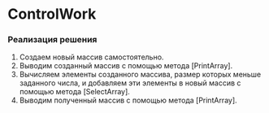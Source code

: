 # ControlWork

### **Реализация решения**
1. Создаем новый массив самостоятельно. 
2. Выводим созданный массив с помощью метода [PrintArray].
3. Вычисляем элементы созданного массива, размер которых меньше заданного числа, и добавляем эти элементы в новый массив с помощью метода [SelectArray].
4. Выводим полученный массив с помощью метода [PrintArray].